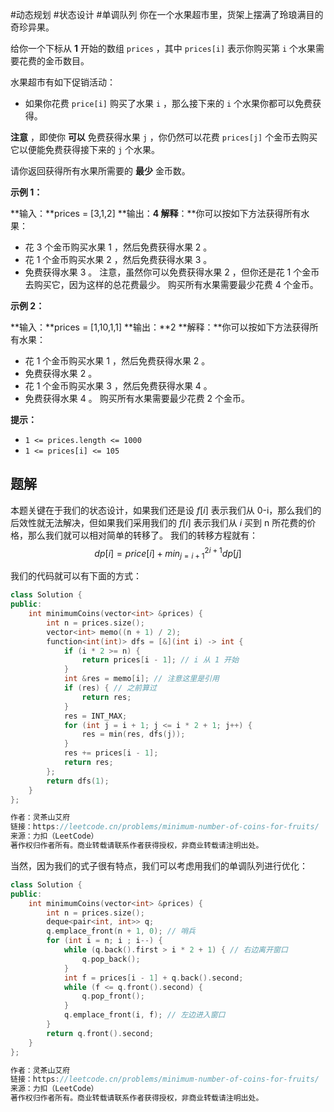 #动态规划 #状态设计 #单调队列 
你在一个水果超市里，货架上摆满了玲琅满目的奇珍异果。

给你一个下标从 **1** 开始的数组 `prices` ，其中 `prices[i]` 表示你购买第 `i` 个水果需要花费的金币数目。

水果超市有如下促销活动：

- 如果你花费 `price[i]` 购买了水果 `i` ，那么接下来的 `i` 个水果你都可以免费获得。

**注意** ，即使你 **可以** 免费获得水果 `j` ，你仍然可以花费 `prices[j]` 个金币去购买它以便能免费获得接下来的 `j` 个水果。

请你返回获得所有水果所需要的 **最少** 金币数。

**示例 1：**

**输入：**prices = [3,1,2]
**输出：**4
**解释****：**你可以按如下方法获得所有水果：
- 花 3 个金币购买水果 1 ，然后免费获得水果 2 。
- 花 1 个金币购买水果 2 ，然后免费获得水果 3 。
- 免费获得水果 3 。
注意，虽然你可以免费获得水果 2 ，但你还是花 1 个金币去购买它，因为这样的总花费最少。
购买所有水果需要最少花费 4 个金币。

**示例 2：**

**输入：**prices = [1,10,1,1]
**输出：**2
**解释：**你可以按如下方法获得所有水果：
- 花 1 个金币购买水果 1 ，然后免费获得水果 2 。
- 免费获得水果 2 。
- 花 1 个金币购买水果 3 ，然后免费获得水果 4 。
- 免费获得水果 4 。
购买所有水果需要最少花费 2 个金币。

**提示：**

- `1 <= prices.length <= 1000`
- `1 <= prices[i] <= 105`

## 题解
本题关键在于我们的状态设计，如果我们还是设 $f[i]$ 表示我们从 0-i，那么我们的后效性就无法解决，但如果我们采用我们的 $f[i]$ 表示我们从 $i$ 买到 n 所花费的价格，那么我们就可以相对简单的转移了。
我们的转移方程就有：
$$
dp[i]=price{ [i] }+min_{j=i+1}^{2i+1}dp[j] 
$$

我们的代码就可以有下面的方式：
```cpp
class Solution {
public:
    int minimumCoins(vector<int> &prices) {
        int n = prices.size();
        vector<int> memo((n + 1) / 2);
        function<int(int)> dfs = [&](int i) -> int {
            if (i * 2 >= n) {
                return prices[i - 1]; // i 从 1 开始
            }
            int &res = memo[i]; // 注意这里是引用
            if (res) { // 之前算过
                return res;
            }
            res = INT_MAX;
            for (int j = i + 1; j <= i * 2 + 1; j++) {
                res = min(res, dfs(j));
            }
            res += prices[i - 1];
            return res;
        };
        return dfs(1);
    }
};

作者：灵茶山艾府
链接：https://leetcode.cn/problems/minimum-number-of-coins-for-fruits/
来源：力扣（LeetCode）
著作权归作者所有。商业转载请联系作者获得授权，非商业转载请注明出处。
```

当然，因为我们的式子很有特点，我们可以考虑用我们的单调队列进行优化：
```cpp
class Solution {
public:
    int minimumCoins(vector<int> &prices) {
        int n = prices.size();
        deque<pair<int, int>> q;
        q.emplace_front(n + 1, 0); // 哨兵
        for (int i = n; i ; i--) {
            while (q.back().first > i * 2 + 1) { // 右边离开窗口
                q.pop_back();
            }
            int f = prices[i - 1] + q.back().second;
            while (f <= q.front().second) {
                q.pop_front();
            }
            q.emplace_front(i, f); // 左边进入窗口
        }
        return q.front().second;
    }
};

作者：灵茶山艾府
链接：https://leetcode.cn/problems/minimum-number-of-coins-for-fruits/
来源：力扣（LeetCode）
著作权归作者所有。商业转载请联系作者获得授权，非商业转载请注明出处。
```